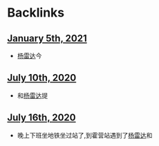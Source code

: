 
# Backlinks
## [January 5th, 2021](<January 5th, 2021.md>)
- [杨雷达](<杨雷达.md>)今

## [July 10th, 2020](<July 10th, 2020.md>)
- 和[杨雷达](<杨雷达.md>)提

## [July 16th, 2020](<July 16th, 2020.md>)
- 晚上下班坐地铁坐过站了,到霍营站遇到了[杨雷达](<杨雷达.md>)和

